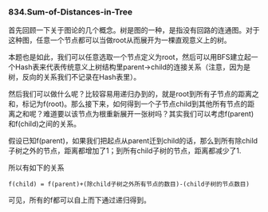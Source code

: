 ### 834.Sum-of-Distances-in-Tree

首先回顾一下关于图论的几个概念。树是图的一种，是指没有回路的连通图。对于这种图，任意一个节点都可以当做root从而展开为一棵直观意义上的树。

本题也是如此，我们可以任意选取一个节点定义为root，然后可以用BFS建立起一个Hash表来代表传统意义上树结构里parent->child的连接关系（注意，因为是树，反向的关系我们不记录在Hash表里）。

然后我们可以做什么呢？比较容易用递归办到的，就是root到所有子节点的距离之和，标记为f(root)。那么接下来，如何得到一个子节点child到其他所有节点的距离之和呢？难道要以该节点为根重新展开一张树吗？其实我们可以考虑f(parent)和f(child)之间的关系。

假设已知f(parent)，如果我们把起点从parent迁到child的话，那么到所有除child子树之外的节点，距离都增加了1；到所有child子树的节点，距离都减少了1.

所以有如下的关系
```
f(child) = f(parent)+(除child子树之外所有节点的数目)-(child子树的节点数目)
```
可见，所有的f都可以自上而下通过递归得到。
